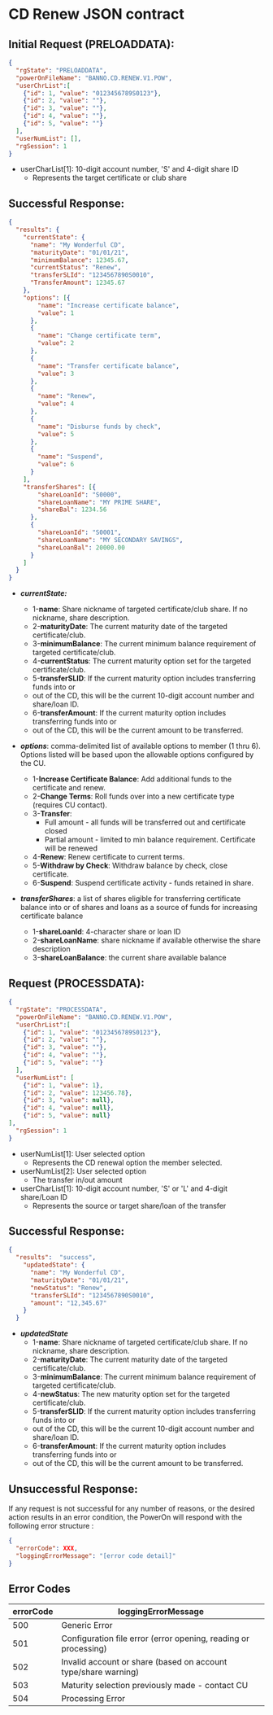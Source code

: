 # CD Renew JSON contract

## Initial Request (PRELOADDATA):
```json
{
  "rgState": "PRELOADDATA",
  "powerOnFileName": "BANNO.CD.RENEW.V1.POW",
  "userChrList":[
    {"id": 1, "value": "0123456789S0123"},
    {"id": 2, "value": ""},
    {"id": 3, "value": ""},
    {"id": 4, "value": ""},
    {"id": 5, "value": ""}
  ],
  "userNumList": [],
  "rgSession": 1
}
```
 - userCharList[1]: 10-digit account number, 'S' and 4-digit share ID
	 - Represents the target certificate or club share


## Successful Response:
```json
{
  "results": {
    "currentState": {
      "name": "My Wonderful CD",
      "maturityDate": "01/01/21",
      "minimumBalance": 12345.67,
      "currentStatus": "Renew",
      "transferSLId": "1234567890S0010",
      "TransferAmount": 12345.67
    },
    "options": [{
        "name": "Increase certificate balance",
        "value": 1
      },
      {
        "name": "Change certificate term",
        "value": 2
      },
      {
        "name": "Transfer certificate balance",
        "value": 3
      },
      {
        "name": "Renew",
        "value": 4
      },
      {
        "name": "Disburse funds by check",
        "value": 5
      },
      {
        "name": "Suspend",
        "value": 6
      }
    ],
    "transferShares": [{
        "shareLoanId": "S0000",
        "shareLoanName": "MY PRIME SHARE",
        "shareBal": 1234.56
      },
      {
        "shareLoanId": "S0001",
        "shareLoanName": "MY SECONDARY SAVINGS",
        "shareLoanBal": 20000.00
      }
    ]
  }
}
```
 - ***currentState:***
  	 - 1-**name**: Share nickname of targeted certificate/club share. If no nickname, share description.
  	 - 2-**maturityDate**: The current maturity date of the targeted certificate/club.
  	 - 3-**minimumBalance**: The current minimum balance requirement of targeted certificate/club.
  	 - 4-**currentStatus**: The current maturity option set for the targeted certificate/club.
  	 - 5-**transferSLID**: If the current maturity option includes transferring funds into or
  	 - out of the CD, this will be the current 10-digit account number and share/loan ID.
  	 - 6-**transferAmount**: If the current maturity option includes transferring funds into or
  	 - out of the CD, this will be the current amount to be transferred.

 
 - ***options***: comma-delimited list of available options to member (1 thru 6). Options listed will be based upon the allowable options configured by the CU.			 
     - 1-**Increase Certificate Balance**:  Add additional funds to the certificate and renew.
	 - 2-**Change Terms**: Roll funds over into a new certificate type (requires CU contact).
	 - 3-**Transfer**: 
		 - Full amount - all funds will be transferred out and certificate closed
		 - Partial amount - limited to min balance requirement. Certificate will be renewed
	 - 4-**Renew**:  Renew certificate to current terms.
	 - 5-**Withdraw by Check**: Withdraw balance by check, close certificate.
	 - 6-**Suspend**: Suspend certificate activity - funds retained in share.

 - ***transferShares***: a list of shares eligible for transferring certificate balance into or of 
      shares and loans as a source of funds for increasing certificate balance 
	 - 1-**shareLoanId**: 4-character share or loan ID
     - 2-**shareLoanName**: share nickname if available otherwise the share description
	 - 3-**shareLoanBalance**: the current share available balance


## Request (PROCESSDATA):
```json
{
  "rgState": "PROCESSDATA",
  "powerOnFileName": "BANNO.CD.RENEW.V1.POW",
  "userChrList":[
    {"id": 1, "value": "0123456789S0123"},
    {"id": 2, "value": ""},
    {"id": 3, "value": ""},
    {"id": 4, "value": ""},
    {"id": 5, "value": ""}
  ],
  "userNumList": [
    {"id": 1, "value": 1},
    {"id": 2, "value": 123456.78},
    {"id": 3, "value": null},	
    {"id": 4, "value": null},	
    {"id": 5, "value": null}	
],
  "rgSession": 1
}
```
 - userNumList[1]: User selected option
	 - Represents the CD renewal option the member selected.
 - userNumList[2]: User selected option
	 - The transfer in/out amount
 - userCharList[1]: 10-digit account number, 'S' or 'L' and 4-digit share/Loan ID
	 - Represents the source or target share/loan of the transfer

## Successful Response:
```json
{
  "results":  "success",
    "updatedState": {
      "name": "My Wonderful CD",
      "maturityDate": "01/01/21",
      "newStatus": "Renew",
      "transferSLId": "1234567890S0010",
      "amount": "12,345.67"
    }
  }
```
 - ***updatedState***
  	 - 1-**name**: Share nickname of targeted certificate/club share. If no nickname, share description.
  	 - 2-**maturityDate**: The current maturity date of the targeted certificate/club.
  	 - 3-**minimumBalance**: The current minimum balance requirement of targeted certificate/club.
  	 - 4-**newStatus**: The new maturity option set for the targeted certificate/club.
  	 - 5-**transferSLID**: If the current maturity option includes transferring funds into or
  	 - out of the CD, this will be the current 10-digit account number and share/loan ID.
  	 - 6-**transferAmount**: If the current maturity option includes transferring funds into or
  	 - out of the CD, this will be the current amount to be transferred.


## Unsuccessful Response:
If any request is not successful for any number of reasons, or the desired action results in an error condition, the PowerOn will respond with the following error structure :

```json
{
  "errorCode": XXX,
  "loggingErrorMessage": "[error code detail]"
}
```
## Error Codes

| errorCode   | loggingErrorMessage                                             |
|-------------|-----------------------------------------------------------------|
| 500         | Generic Error                                                   |
| 501         | Configuration file error (error opening, reading or processing) |
| 502         | Invalid account or share (based on account type/share warning)  |
| 503         | Maturity selection previously made - contact CU                 |
| 504         | Processing Error                                                |

